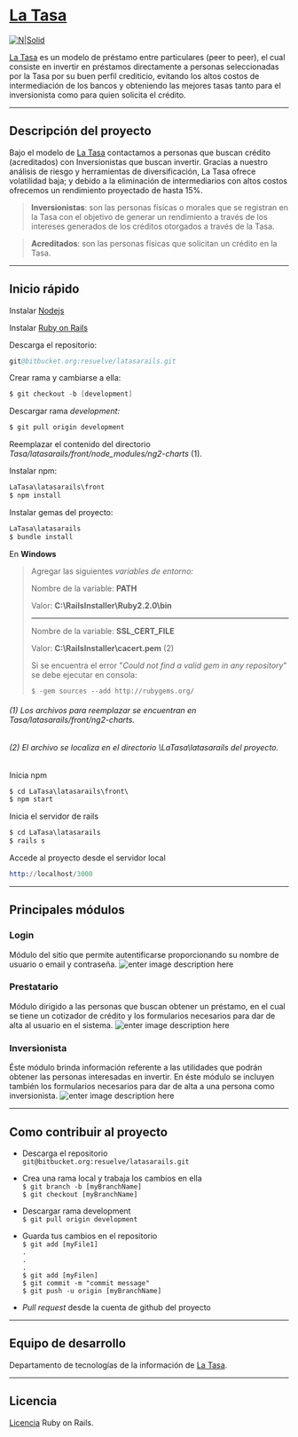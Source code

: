 
# [La Tasa](https://latasa.mx/ "La Tasa")
[![N|Solid](https://latasa.mx/images/logo.svg)](https://latasa.mx/images/logo.svg)

 [La Tasa](https://latasa.mx/ "La Tasa") es un modelo de préstamo entre particulares (peer to peer), el cual consiste en invertir en préstamos directamente a personas seleccionadas por la Tasa por su buen perfil crediticio, evitando los altos costos de intermediación de los bancos y obteniendo las mejores tasas tanto para el inversionista como para quien solicita el crédito.

---
## Descripción del proyecto
Bajo el modelo de   [La Tasa](https://latasa.mx/ "La Tasa") contactamos a personas que buscan crédito (acreditados) con Inversionistas que buscan invertir. Gracias a nuestro análisis de riesgo y herramientas de diversificación, La Tasa ofrece volatilidad baja; y debido a la eliminación de intermediarios con altos costos ofrecemos un rendimiento proyectado de hasta 15%.
>**Inversionistas**: son las personas físicas o morales que se registran en la Tasa con el objetivo de generar un rendimiento a través de los intereses generados de los créditos otorgados a través de la Tasa.

>**Acreditados**: son las personas físicas que solicitan un crédito en la Tasa.

---
## Inicio rápido

Instalar
[Nodejs]( https://nodejs.org/en/ "Nodejs")

Instalar
[Ruby on Rails](http://rubyonrails.org/ "Ruby on Rails")

Descarga el repositorio:
```s
git@bitbucket.org:resuelve/latasarails.git
```

Crear rama y cambiarse a ella:
```s
$ git checkout -b [development]
```

Descargar rama *development:*
```s
$ git pull origin development
```

Reemplazar el contenido del directorio *Tasa/latasarails/front/node_modules/ng2-charts* (1).

Instalar npm:
```s
LaTasa\latasarails\front
$ npm install
```

Instalar gemas del proyecto:
```s
LaTasa\latasarails
$ bundle install
```


En **Windows**
> Agregar las siguientes *variables de entorno:*
>   
>  Nombre de la variable: **PATH** 
>  
>  Valor: **C:\RailsInstaller\Ruby2.2.0\bin**
>  
>  ---
>  
> Nombre de la variable: **SSL_CERT_FILE**
> 
> Valor: **C:\RailsInstaller\cacert.pem** (2)
>
> Si se encuentra el error "*Could not find a valid gem in any repository*" se debe ejecutar en consola:
> 
> `$ -gem sources --add http://rubygems.org/
`

###### (1) Los archivos para reemplazar se encuentran en *Tasa/latasarails/front/ng2-charts*.
###### (2) El archivo se localiza en el directorio *\LaTasa\latasarails* del proyecto.

Inicia npm
```s
$ cd LaTasa\latasarails\front\
$ npm start
```

Inicia el servidor de rails
```s
$ cd LaTasa\latasarails
$ rails s
```

Accede al proyecto desde el servidor local
```s
http://localhost/3000
```
---

## Principales módulos
### Login
Módulo del sitio que permite autentificarse proporcionando su nombre de usuario o email y contraseña.
![enter image description here](https://lh3.googleusercontent.com/-evyoh_NEmrg/WBu5ZugZqTI/AAAAAAAABAk/UtCTOu_KyBsS-LUk7q287dKyFGM4MbGyACLcB/s0/latasa_login.jpg "La Tasa | Login")
### Prestatario
Módulo dirigido a las personas que buscan obtener un préstamo, en el cual se tiene un cotizador de crédito  y los formularios necesarios para dar de alta al usuario en el sistema.
![enter image description here](https://lh3.googleusercontent.com/-Ed_MaG4uu14/WBu5eoLc3dI/AAAAAAAABAs/lZeVfzof5tkCiVI7eghms0UEh-d_J6KtQCLcB/s0/latasa_prestatario.jpg "La Tasa | Prestatario")
### Inversionista  
Éste módulo brinda información referente a las utilidades que podrán obtener las personas interesadas en invertir. En éste módulo se incluyen también los formularios necesarios para dar de alta a una persona como inversionista.
![enter image description here](https://lh3.googleusercontent.com/-wi9E0lvlSlk/WBu52g54IWI/AAAAAAAABA0/U2xsi98_3OwoPM2BwnIUw76oRQzii2xOgCLcB/s0/latasa_inversionista.png "La Tasa | Inversionista")

---
## Como contribuir al proyecto
* Descarga el repositorio  
`git@bitbucket.org:resuelve/latasarails.git
`


* Crea una rama local y trabaja los cambios en ella  
`$ git branch -b [myBranchName]
`  
`$ git checkout [myBranchName]
`


* Descargar rama development  
`$ git pull origin development
`  


* Guarda tus cambios en el repositorio  
`$ git add [myFile1]`  
`.`  
`.`  
`.`  
`$ git add [myFilen]`  
`$ git commit -m "commit message"`  
`$ git push -u origin [myBranchName]`


* *Pull request* desde la cuenta de github del proyecto

---
## Equipo de desarrollo
Departamento de tecnologías de la información de [La Tasa](https://latasa.mx/ "La Tasa").

---
## Licencia
 [Licencia](https://opensource.org/licenses/MIT "Licencia") Ruby on Rails.

